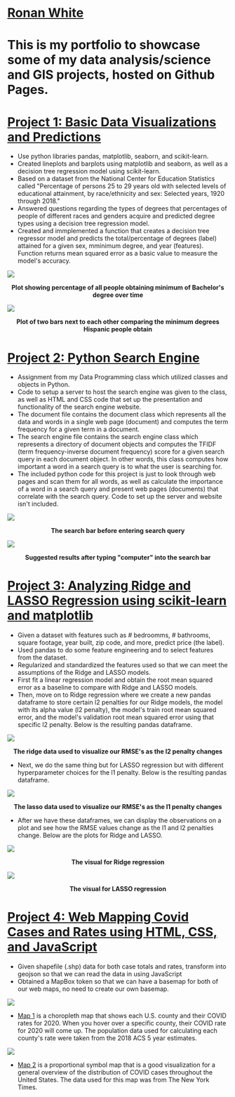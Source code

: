 # [Ronan White](www.linkedin.com/in/ronanwhite)

# This is my portfolio to showcase some of my data analysis/science and GIS projects, hosted on Github Pages.

# [Project 1: Basic Data Visualizations and Predictions](https://github.com/rpwhite02/Portfolio/tree/main/Project%201)
* Use python libraries pandas, matplotlib, seaborn, and scikit-learn.
* Created lineplots and barplots using matplotlib and seaborn, as well as a decision tree regression model using scikit-learn.
* Based on a dataset from the National Center for Education Statistics called "Percentage of persons 25 to 29 years old with
selected levels of educational attainment, by race/ethnicity and sex: Selected years, 1920 through 2018."
* Answered questions regarding the types of degrees that percentages of people of different races and genders acquire and predicted
degree types using a decision tree regression model.
* Created and immplemented a function that creates a decision tree regressor model and predicts the total/percentage of degrees
(label) attained for a given sex, mminimum degree, and year (features). Function returns mean squared error as a basic value
to measure the model's accuracy.

![](/images/lineplot.png)
<figcaption align = "center">
  <b> Plot showing percentage of all people obtaining minimum of Bachelor's degree over time</b>
</figcaption>


![](/images/hispanicplot.png)
<figcaption align = "center">
  <b>Plot of two bars next to each other comparing the minimum degrees Hispanic people obtain</b>
</figcaption>


# [Project 2: Python Search Engine](https://github.com/rpwhite02/Portfolio/tree/main/Project%202)
* Assignment from my Data Programming class which utilized classes and objects in Python.
* Code to setup a server to host the search engine was given to the class, as well as HTML and CSS
code that set up the presentation and functionality of the search engine website.
* The document file contains the document class which represents all the data and words in a
single web page (document) and computes the term frequency for a given term in a document.
* The search engine file contains the search engine class which represents a directory of document
objects and computes the TFIDF (term frequency-inverse document frequency) score for a given
search query in each document object. In other words, this class computes how important a word
in a search query is to what the user is searching for.
* The included python code for this project is just to look through web pages and scan them for all words, as
well as calculate the importance of a word in a search query and present web pages (documents) that
correlate with the search query. Code to set up the server and website isn't included.

![](/images/searchbar.png)
<figcaption align = "center">
  <b>The search bar before entering search query</b>
</figcaption>


![](/images/searchresults.png)
<figcaption align = "center">
  <b>Suggested results after typing "computer" into the search bar</b>
</figcaption>


# [Project 3: Analyzing Ridge and LASSO Regression using scikit-learn and matplotlib](https://github.com/rpwhite02/Portfolio/tree/main/Project%203)
* Given a dataset with features such as # bedroomms, # bathrooms, square footage, year built, zip code, and more,
predict price (the label).
* Used pandas to do some feature engineering and to select features from the dataset.
* Regularized and standardized the features used so that we can meet the assumptions of the Ridge and LASSO models.
* First fit a linear regression model and obtain the root mean squared error as a baseline to compare with Ridge and
LASSO models.
* Then, move on to Ridge regression where we create a new pandas dataframe to store certain l2 penalties for our Ridge models,
the model with its alpha value (l2 penalty), the model's train root mean squared error, and the model's validation root mean squared error
using that specific l2 penalty. Below is the resulting pandas dataframe.


![](/images/ridge_data.png)
<figcaption align = "center">
  <b>The ridge data used to visualize our RMSE's as the l2 penalty changes</b>
</figcaption>


* Next, we do the same thing but for LASSO regression but with different hyperparameter choices for the l1 penalty.
Below is the resulting pandas dataframe.


![](/images/lasso_data.png)
<figcaption align = "center">
  <b>The lasso data used to visualize our RMSE's as the l1 penalty changes</b>
</figcaption>

* After we have these dataframes, we can display the observations on a plot and see how the RMSE values 
change as the l1 and l2 penalties change. Below are the plots for Ridge and LASSO.

![](/images/ridge_error_visual.png)
<figcaption align = "center">
  <b>The visual for Ridge regression</b>
</figcaption>

![](/images/lasso_error_visual.png)
<figcaption align = "center">
  <b>The visual for LASSO regression</b>
</figcaption>


# [Project 4: Web Mapping Covid Cases and Rates using HTML, CSS, and JavaScript](https://github.com/rpwhite02/Portfolio/tree/main/Project%204)
* Given shapefile (.shp) data for both case totals and rates, transform into geojson so that we can read
the data in using JavaScript
* Obtained a MapBox token so that we can have a basemap for both of our web maps, no need to create our own basemap.

![](/images/choropleth.png)

* [Map 1](https://rpwhite02.github.io/Portfolio/Project%204/map1.html) is a choropleth map that shows each U.S. county and
their COVID rates for 2020. When you hover over a specific county, their COVID rate for 2020 will come up. The population
data used for calculating each county's rate were taken from the 2018 ACS 5 year estimates.

![](/images/propsymbol.png)

* [Map 2](https://rpwhite02.github.io/Portfolio/Project%204/map2.html) is a proportional symbol map that is a good visualization
for a general overview of the distribution of COVID cases throughout the United States. The data used for this map was from The
New York Times.
